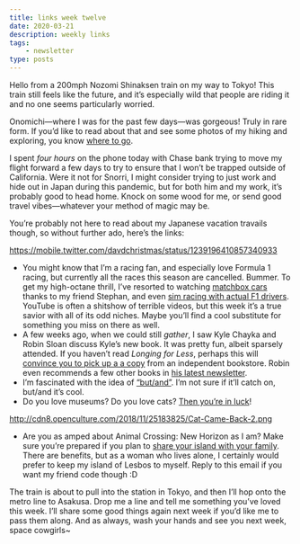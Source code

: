 ```yaml
---
title: links week twelve
date: 2020-03-21
description: weekly links
tags:
    - newsletter
type: posts
---
```


Hello from a 200mph Nozomi Shinaksen train on my way to Tokyo! This train still feels like the future, and it’s especially wild that people are riding it and no one seems particularly worried.

Onomichi—where I was for the past few days—was gorgeous! Truly in rare form. If you’d like to read about that and see some photos of my hiking and exploring, you know [where to go](https://www.brookshelley.com/posts/2020-03-19-traveling-during-a-pandemic-part-three/).

I spent *four hours* on the phone today with Chase bank trying to move my flight forward a few days to try to ensure that I won’t be trapped outside of California. Were it not for Snorri, I might consider trying to just work and hide out in Japan during this pandemic, but for both him and my work, it’s probably good to head home. Knock on some wood for me, or send good travel vibes—whatever your method of magic may be.

You’re probably not here to read about my Japanese vacation travails though, so without further ado, here’s the links:

https://mobile.twitter.com/davdchristmas/status/1239196410857340933

- You might know that I’m a racing fan, and especially love Formula 1 racing, but currently all the races this season are cancelled. Bummer. To get my high-octane thrill, I’ve resorted to watching [matchbox cars](https://www.youtube.com/watch?v=W3hEfwmzgDI) thanks to my friend Stephan, and even [sim racing with actual F1 drivers](https://www.youtube.com/watch?v=DG1cFm3dsaU). YouTube is often a shitshow of terrible videos, but this week it’s a true savior with all of its odd niches. Maybe you’ll find a cool substitute for something you miss on there as well.
- A few weeks ago, when we could still _gather_, I saw Kyle Chayka and Robin Sloan discuss Kyle’s new book. It was pretty fun, albeit sparsely attended. If you haven’t read *Longing for Less*, perhaps this will [convince you to pick up a a copy](https://www.newyorker.com/magazine/2020/02/03/the-pitfalls-and-the-potential-of-the-new-minimalism) from an independent bookstore. Robin even recommends a few other books in [his latest newsletter](https://www.robinsloan.com/newsletter/march-2020/).
- I’m fascinated with the idea of [“but/and”](https://www.robinsloan.com/notes/but-and/). I’m not sure if it’ll catch on, but/and it’s cool.
- Do you love museums? Do you love cats? [Then you’re in luck](https://www.boredpanda.com/cats-sneaking-security-ken-chan-gosaku-hiroshima-onomichi-city-museum-of-art/)!

http://cdn8.openculture.com/2018/11/25183825/Cat-Came-Back-2.png

- Are you as amped about Animal Crossing: New Horizon as I am? Make sure you’re prepared if you plan to [share your island with your family](https://www.theverge.com/2020/3/19/21185977/animal-crossing-new-horizons-local-multiplayer-island-sharing). There are benefits, but as a woman who lives alone, I certainly would prefer to keep my island of Lesbos to myself. Reply to this email if you want my friend code though :D 

The train is about to pull into the station in Tokyo, and then I’ll hop onto the metro line to Asakusa. Drop me a line and tell me something you’ve loved this week. I’ll share some good things again next week if you’d like me to pass them along. And as always, wash your hands and see you next week, space cowgirls~